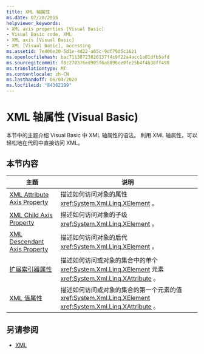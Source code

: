 ```yaml
---
title: XML 轴属性
ms.date: 07/20/2015
helpviewer_keywords:
- XML axis properties [Visual Basic]
- Visual Basic code, XML
- XML axis [Visual Basic]
- XML [Visual Basic], accessing
ms.assetid: 7e400e20-5d1e-4d22-a65c-9df79d5c1621
ms.openlocfilehash: bac71138723826137f4c9f22a4acc1a81dfb5afd
ms.sourcegitcommit: f8c270376ed905f6a8896ce0fe25b4f4b38ff498
ms.translationtype: MT
ms.contentlocale: zh-CN
ms.lasthandoff: 06/04/2020
ms.locfileid: "84362199"
---
```

# <a name="xml-axis-properties-visual-basic"></a>XML 轴属性 (Visual Basic)
本节中的主题介绍 Visual Basic 中 XML 轴属性的语法。 利用 XML 轴属性，可以轻松地在代码中直接访问 XML。  
  
## <a name="in-this-section"></a>本节内容  
  
|主题|说明|  
|-----------|-----------------|  
|[XML Attribute Axis Property](xml-attribute-axis-property.md)|描述如何访问对象的属性 <xref:System.Xml.Linq.XElement> 。|  
|[XML Child Axis Property](xml-child-axis-property.md)|描述如何访问对象的子级 <xref:System.Xml.Linq.XElement> 。|  
|[XML Descendant Axis Property](xml-descendant-axis-property.md)|描述如何访问对象的后代 <xref:System.Xml.Linq.XElement> 。|  
|[扩展索引器属性](extension-indexer-property.md)|描述如何访问或对象的集合中的单个 <xref:System.Xml.Linq.XElement> 元素 <xref:System.Xml.Linq.XAttribute> 。|  
|[XML 值属性](xml-value-property.md)|描述如何访问或对象的集合的第一个元素的值 <xref:System.Xml.Linq.XElement> <xref:System.Xml.Linq.XAttribute> 。|  
  
## <a name="see-also"></a>另请参阅

- [XML](../../programming-guide/language-features/xml/index.md)
